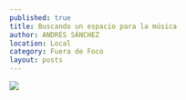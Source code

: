 ```yaml
---
published: true
title: Buscando un espacio para la música
author: ANDRÉS SÁNCHEZ
location: Local
category: Fuera de Foco
layout: posts
---
```


![](http://i.imgur.com/t1J98MDm.jpg)
